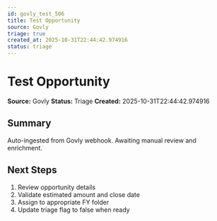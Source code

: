 ```yaml
---
id: govly_test_506
title: Test Opportunity
source: Govly
triage: true
created_at: 2025-10-31T22:44:42.974916
status: triage
---
```


# Test Opportunity

**Source:** Govly
**Status:** Triage
**Created:** 2025-10-31T22:44:42.974916

## Summary

Auto-ingested from Govly webhook. Awaiting manual review and enrichment.

## Next Steps

1. Review opportunity details
2. Validate estimated amount and close date
3. Assign to appropriate FY folder
4. Update triage flag to false when ready
